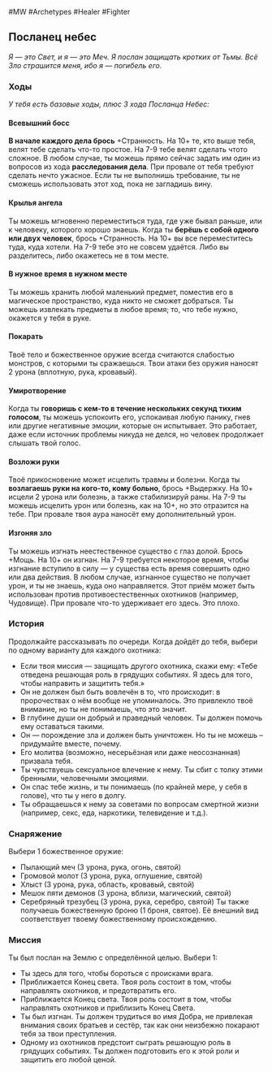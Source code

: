 #MW #Archetypes #Healer #Fighter 

## Посланец небес
*Я — это Свет, и я — это Меч. 
Я послан защищать кротких от Тьмы. 
Всё Зло страшится меня, ибо я — погибель его.*

### Ходы
*У тебя есть базовые ходы, плюс 3 хода Посланца Небес:* 

#### Всевышний босс
**В начале каждого дела брось** +Странность. На 10+ те, кто выше тебя, велят тебе сделать что-то простое. На 7-9 тебе велят сделать чтото сложное. В любом случае, ты можешь прямо сейчас задать им один из вопросов из хода **расследования дела**. При провале от тебя требуют сделать нечто ужасное. Если ты не выполнишь требование, ты не сможешь использовать этот ход, пока не загладишь вину. 

#### Крылья ангела
Ты можешь мгновенно переместиться туда, где уже бывал раньше, или к человеку, которого хорошо знаешь. Когда ты **берёшь с собой одного или двух человек**, брось +Странность. На 10+ вы все переместитесь туда, куда хотели. На 7-9 тебе это не совсем удаётся. Либо вы разделитесь, либо окажетесь не в том месте. 

#### В нужное время в нужном месте
Ты можешь хранить любой маленький предмет, поместив его в магическое пространство, куда никто не сможет добраться. Ты можешь извлекать предметы в любое время; то, что тебе нужно, окажется у тебя в руке. 

#### Покарать
Твоё тело и божественное оружие всегда считаются слабостью монстров, с которыми ты сражаешься. Твои атаки без оружия наносят 2 урона (вплотную, рука, кровавый). 

#### Умиротворение
Когда ты **говоришь с кем-то в течение нескольких секунд тихим голосом**, ты можешь успокоить его, успокаивая любую панику, гнев или другие негативные эмоции, которые он испытывает. Это работает, даже если источник проблемы никуда не делся, но человек продолжает слышать твой голос. 

#### Возложи руки
Твоё прикосновение может исцелить травмы и болезни. Когда ты **возлагаешь руки на кого-то, кому больно**, брось +Выдержку. На 10+ исцели 2 урона или болезнь, а также стабилизируй раны. На 7-9 ты можешь исцелить урон или болезнь, как на 10+, но это отразится на тебе. При провале твоя аура наносёт ему дополнительный урон. 

#### Изгоняя зло
Ты можешь изгнать неестественное существо с глаз долой. Брось +Мощь. На 10+ он изгнан. На 7-9 требуется некоторое время, чтобы изгнание вступило в силу — у существа есть время совершить одно или два действия. В любом случае, изгнанное существо не получает урон, и ты не знаешь, куда оно направляется. Этот приём может быть использован против противоестественных охотников (например, Чудовище). При провале что-то удерживает его здесь. Это плохо.


### История
Продолжайте рассказывать по очереди. Когда дойдёт до тебя, выбери по одному варианту для каждого охотника: 
-  Если твоя миссия — защищать другого охотника, скажи ему: «Тебе отведена решающая роль в грядущих событиях. Я здесь для того, чтобы направить и защитить тебя.» 
-  Он не должен был быть вовлечён в то, что происходит: в пророчествах о нём вообще не упоминалось. Это привлекло твоё внимание, но ты не понимаешь, что это значит. 
-  В глубине души он добрый и праведный человек. Ты должен помочь ему оставаться такими. 
-  Он — порождение зла и должен быть уничтожен. Но ты не можешь – придумайте вместе, почему. 
-  Его молитва (возможно, несерьёзная или даже неосознанная) призвала тебя. 
-  Ты чувствуешь сексуальное влечение к нему. Ты сбит с толку этими бренными, человечными эмоциями. 
-  Он спас тебе жизнь, и ты понимаешь (по крайней мере, у себя в голове), что ты у него в долгу. 
-  Ты обращаешься к нему за советами по вопросам смертной жизни (например, секс, еда, наркотики, телевидение и т.д.). 


### Снаряжение
Выбери 1 божественное оружие: 
- Пылающий меч (3 урона, рука, огонь, святой) 
- Громовой молот (3 урона, рука, оглушение, святой) 
- Хлыст (3 урона, рука, область, кровавый, святой) 
- Мешок пяти демонов (3 урона, вблизи, магический, святой) 
- Серебряный трезубец (3 урона, рука, серебро, святой) 
Ты также получаешь божественную броню (1 броня, святое). Её внешний вид соответствует твоему божественному происхождению.

### Миссия
Ты был послан на Землю с определённой целью. Выбери 1: 
- Ты здесь для того, чтобы бороться с происками врага. 
- Приближается Конец света. Твоя роль состоит в том, чтобы направлять охотников, и предотвратить его. 
- Приближается Конец света. Твоя роль состоит в том, чтобы направлять охотников и приблизить Конец Света. 
- Ты был изгнан. Ты должен трудиться во имя Добра, не привлекая внимания своих братьев и сестёр, так как они неизбежно покарают тебя за твои преступления. 
- Одному из охотников предстоит сыграть решающую роль в грядущих событиях. Ты должен подготовить его к этой роли и защитить его любой ценой.